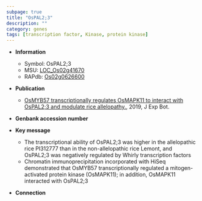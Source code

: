 ```yaml
---
subpage: true
title: "OsPAL2;3"
description: ""
category: genes
tags: [transcription factor, Kinase, protein kinase]
---
```


* **Information**  
    + Symbol: OsPAL2;3  
    + MSU: [LOC_Os02g41670](http://rice.plantbiology.msu.edu/cgi-bin/ORF_infopage.cgi?orf=LOC_Os02g41670)  
    + RAPdb: [Os02g0626600](http://rapdb.dna.affrc.go.jp/viewer/gbrowse_details/irgsp1?name=Os02g0626600)  

* **Publication**  
    + [OsMYB57 transcriptionally regulates OsMAPK11 to interact with OsPAL2;3 and modulate rice allelopathy.](http://www.ncbi.nlm.nih.gov/pubmed?term=OsMYB57+transcriptionally+regulates+OsMAPK11+to+interact+with+OsPAL2;3+and+modulate+rice+allelopathy.%5BTitle%5D), 2019, J Exp Bot.

* **Genbank accession number**  

* **Key message**  
    + The transcriptional ability of OsPAL2;3 was higher in the allelopathic rice PI312777 than in the non-allelopathic rice Lemont, and OsPAL2;3 was negatively regulated by Whirly transcription factors
    + Chromatin immunoprecipitation incorporated with HiSeq demonstrated that OsMYB57 transcriptionally regulated a mitogen-activated protein kinase (OsMAPK11); in addition, OsMAPK11 interacted with OsPAL2;3

* **Connection**  



